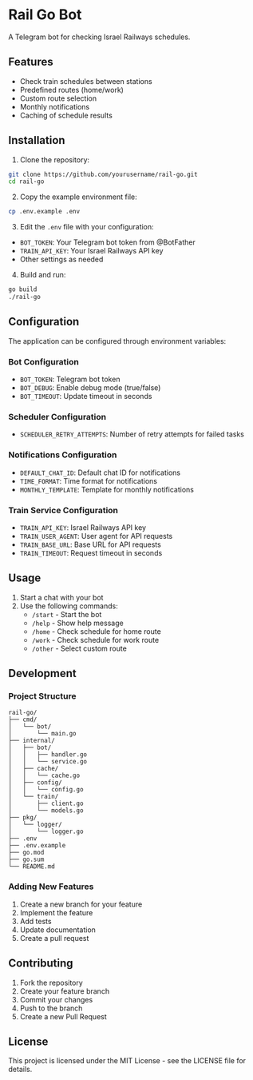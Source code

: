 # Rail Go Bot

A Telegram bot for checking Israel Railways schedules.

## Features

- Check train schedules between stations
- Predefined routes (home/work)
- Custom route selection
- Monthly notifications
- Caching of schedule results

## Installation

1. Clone the repository:
```bash
git clone https://github.com/yourusername/rail-go.git
cd rail-go
```

2. Copy the example environment file:
```bash
cp .env.example .env
```

3. Edit the `.env` file with your configuration:
- `BOT_TOKEN`: Your Telegram bot token from @BotFather
- `TRAIN_API_KEY`: Your Israel Railways API key
- Other settings as needed

4. Build and run:
```bash
go build
./rail-go
```

## Configuration

The application can be configured through environment variables:

### Bot Configuration
- `BOT_TOKEN`: Telegram bot token
- `BOT_DEBUG`: Enable debug mode (true/false)
- `BOT_TIMEOUT`: Update timeout in seconds

### Scheduler Configuration
- `SCHEDULER_RETRY_ATTEMPTS`: Number of retry attempts for failed tasks

### Notifications Configuration
- `DEFAULT_CHAT_ID`: Default chat ID for notifications
- `TIME_FORMAT`: Time format for notifications
- `MONTHLY_TEMPLATE`: Template for monthly notifications

### Train Service Configuration
- `TRAIN_API_KEY`: Israel Railways API key
- `TRAIN_USER_AGENT`: User agent for API requests
- `TRAIN_BASE_URL`: Base URL for API requests
- `TRAIN_TIMEOUT`: Request timeout in seconds

## Usage

1. Start a chat with your bot
2. Use the following commands:
   - `/start` - Start the bot
   - `/help` - Show help message
   - `/home` - Check schedule for home route
   - `/work` - Check schedule for work route
   - `/other` - Select custom route

## Development

### Project Structure

```
rail-go/
├── cmd/
│   └── bot/
│       └── main.go
├── internal/
│   ├── bot/
│   │   ├── handler.go
│   │   └── service.go
│   ├── cache/
│   │   └── cache.go
│   ├── config/
│   │   └── config.go
│   └── train/
│       ├── client.go
│       └── models.go
├── pkg/
│   └── logger/
│       └── logger.go
├── .env
├── .env.example
├── go.mod
├── go.sum
└── README.md
```

### Adding New Features

1. Create a new branch for your feature
2. Implement the feature
3. Add tests
4. Update documentation
5. Create a pull request

## Contributing

1. Fork the repository
2. Create your feature branch
3. Commit your changes
4. Push to the branch
5. Create a new Pull Request

## License

This project is licensed under the MIT License - see the LICENSE file for details. 